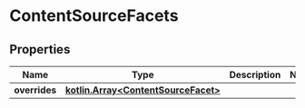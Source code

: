 # ContentSourceFacets

## Properties
Name | Type | Description | Notes
------------ | ------------- | ------------- | -------------
**overrides** | [**kotlin.Array&lt;ContentSourceFacet&gt;**](ContentSourceFacet.md) |  | 
